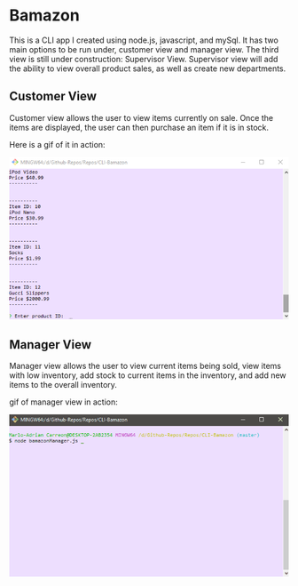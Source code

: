 # Bamazon

This is a CLI app I created using node.js, javascript, and mySql. It has two main options to be run under, customer view and manager view. The third view is still under construction: Supervisor View. Supervisor view will add the ability to view overall product sales, as well as create new departments.

## Customer View

Customer view allows the user to view items currently on sale. Once the items are displayed, the user can then purchase an item if it is in stock.

Here is a gif of it in action:

![customerView gif](/media/customer.gif)

## Manager View

Manager view allows the user to view current items being sold, view items with low inventory, add stock to current items in the inventory, and add new items to the overall inventory. 

gif of manager view in action: 

![managerView gif](/media/manager.gif)
